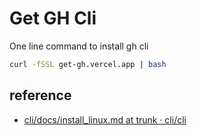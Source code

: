 # Get GH Cli

One line command to install gh cli

```bash
curl -fSSL get-gh.vercel.app | bash
```

## reference
- [cli/docs/install_linux.md at trunk · cli/cli]( https://github.com/cli/cli/blob/trunk/docs/install_linux.md )